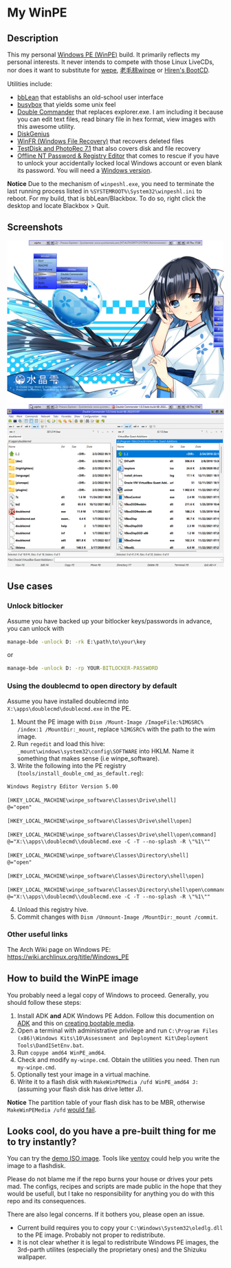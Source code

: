 # My WinPE

## Description
This my personal [Windows PE (WinPE)](https://docs.microsoft.com/en-us/windows-hardware/manufacture/desktop/winpe-intro) build. It primarily reflects my personal interests. It never intends to compete with those Linux LiveCDs, nor does it want to substitute for [wepe](https://www.wepe.com.cn),  [老毛桃winpe](https://www.laomaotao.net) or [Hiren's BootCD](https://www.hirensbootcd.org).

Utilities include:
* [bbLean](http://bb4win.sourceforge.net/bblean/) that establishs an old-school user interface
* [busybox](https://frippery.org/busybox/) that yields some unix feel
* [Double Commander](https://doublecmd.sourceforge.io/) that replaces explorer.exe. I am including it because you can edit text files, read binary file in hex format, view images with this awesome utility.
* [DiskGenius](https://www.diskgenius.cn/)
* [WinFR (Windows File Recovery)](https://aka.ms/winfrhelp) that recovers deleted files
* [TestDisk and PhotoRec 7.1](https://www.cgsecurity.org/) that also covers disk and file recovery
* [Offline NT Password & Registry Editor](https://pogostick.net/~pnh/ntpasswd/) that comes to rescue if you have to unlock your accidentally locked local Windows account or even blank its password. You will need a [Windows version](https://github.com/y0umu/chntpw_mingw64).

**Notice** Due to the mechanism of `winpeshl.exe`, you need to terminate the last running process listed in `%SYSTEMROOT%\System32\winpeshl.ini` to reboot. For my build, that is bbLean/Blackbox. To do so, right click the desktop and locate Blackbox > Quit.

## Screenshots
![desktop](screenshots/desktop.png)
![doublecmd](screenshots/doublecmd.png)

## Use cases
### Unlock bitlocker
Assume you have backed up your bitlocker keys/passwords in advance, you can unlock with
```cmd
manage-bde -unlock D: -rk E:\path\to\your\key
```
or
```cmd
manage-bde -unlock D: -rp YOUR-BITLOCKER-PASSWORD
```

### Using the doublecmd to open directory by default
Assume you have installed doublecmd into `X:\apps\doublecmd\doublecmd.exe` in the PE.

1. Mount the PE image with `Dism /Mount-Image /ImageFile:%IMGSRC% /index:1 /MountDir:_mount`, replace `%IMGSRC%` with the path to the wim image.
2. Run `regedit` and load this hive: `_mount\windows\system32\config\SOFTWARE` into HKLM. Name it something that makes sense (i.e winpe_software).
3. Write the following into the PE registry (`tools/install_double_cmd_as_default.reg`):
```
Windows Registry Editor Version 5.00

[HKEY_LOCAL_MACHINE\winpe_software\Classes\Drive\shell]
@="open"

[HKEY_LOCAL_MACHINE\winpe_software\Classes\Drive\shell\open]

[HKEY_LOCAL_MACHINE\winpe_software\Classes\Drive\shell\open\command]
@="X:\\apps\\doublecmd\\doublecmd.exe -C -T --no-splash -R \"%1\""

[HKEY_LOCAL_MACHINE\winpe_software\Classes\Directory\shell]
@="open"

[HKEY_LOCAL_MACHINE\winpe_software\Classes\Directory\shell\open]

[HKEY_LOCAL_MACHINE\winpe_software\Classes\Directory\shell\open\command]
@="X:\\apps\\doublecmd\\doublecmd.exe -C -T --no-splash -R \"%1\""
```
4. Unload this registry hive.
5. Commit changes with `Dism /Unmount-Image /MountDir:_mount /commit`.

### Other useful links
The Arch Wiki page on Windows PE: https://wiki.archlinux.org/title/Windows_PE

## How to build the WinPE image
You probably need a legal copy of Windows to proceed. Generally, you should follow these steps:
1. Install ADK **and** ADK Windows PE Addon. Follow this documention on [ADK](https://docs.microsoft.com/en-us/windows-hardware/manufacture/desktop/winpe-create-usb-bootable-drive) and this on [creating bootable media](https://docs.microsoft.com/en-us/windows-hardware/manufacture/desktop/winpe-create-usb-bootable-drive).
2. Open a terminal with administrative privilege and run `C:\Program Files (x86)\Windows Kits\10\Assessment and Deployment Kit\Deployment Tools\DandISetEnv.bat`.
3. Run `copype amd64 WinPE_amd64`.
4. Check and modify `my-winpe.cmd`. Obtain the utilities you need. Then run `my-winpe.cmd`.
5. Optionally test your image in a virtual machine.
6. Write it to a flash disk with `MakeWinPEMedia /ufd WinPE_amd64 J:` (assuming your flash disk has drive letter J).

**Notice** The partition table of your flash disk has to be MBR, otherwise `MakeWinPEMedia /ufd` [would fail](https://docs.microsoft.com/en-us/answers/questions/249767/makewinpemedia-fails-for-me.html).

## Looks cool, do you have a pre-built thing for me to try instantly?
You can try the [demo ISO image](https://link.storjshare.io/s/jwrfkuqnobbzrc3buvgjm26ydvqa/pub/WinPE_amd64.iso). Tools like [ventoy](https://www.ventoy.net) could help you write the image to a flashdisk. 

Please do not blame me if the repo burns your house or drives your pets mad. The configs, recipes and scripts are made public in the hope that they would be usefull, but I take no responsibility for anything you do with this repo and its consequences.

There are also legal concerns. If it bothers you, please open an issue.

* Current build requires you to copy your `C:\Windows\System32\oledlg.dll` to the PE image. Probably not proper to redistribute.
* It is not clear whether it is legal to redistribute Windows PE images, the 3rd-parth utilites (especially the proprietary ones) and the Shizuku wallpaper.
